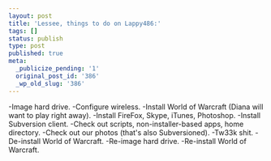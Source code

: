 ```yaml
---
layout: post
title: 'Lessee, things to do on Lappy486:'
tags: []
status: publish
type: post
published: true
meta:
  _publicize_pending: '1'
  original_post_id: '386'
  _wp_old_slug: '386'
---
```

-Image hard drive.
-Configure wireless.
-Install World of Warcraft (Diana will want to play right away).
-Install FireFox, Skype, iTunes, Photoshop.
-Install Subversion client.
-Check out scripts, non-installer-based apps, home directory.
-Check out our photos (that's also Subversioned).
-Tw33k shit.
-De-install World of Warcraft.
-Re-image hard drive.
-Re-install World of Warcraft.
